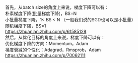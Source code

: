 首先，从batch size的角度上来说，梯度下降可以有：  
朴素梯度下降(批量梯度下降)，BS=N    
小批量梯度下降，1< BS < N （一般我们说的SGD也可以是小批量）  
随机梯度下降，BS=1  
https://zhuanlan.zhihu.com/p/61585128  
然后，从优化目标的角度上来说，梯度下降可以有：  
优化梯度下降的方向：Momentum，Adam  
梯度衰减的个性化：Adagrad，Rmsprob，Adam  
https://zhuanlan.zhihu.com/p/70062111
